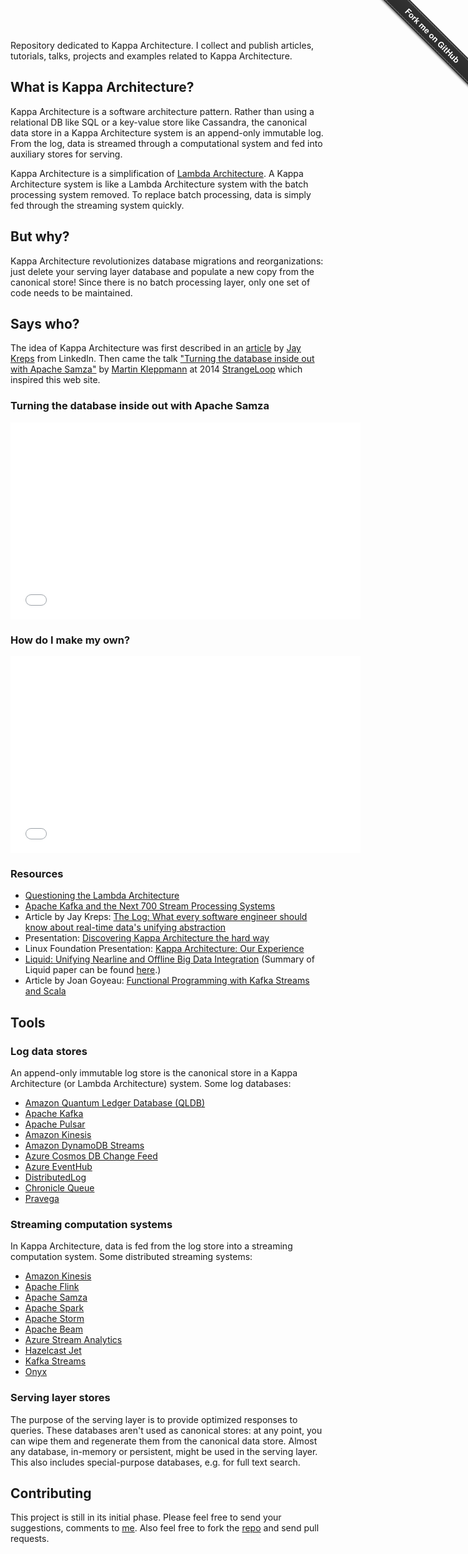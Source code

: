Repository dedicated to Kappa Architecture. I collect and publish articles, tutorials, talks, projects and examples related to Kappa Architecture.

## What is Kappa Architecture?

Kappa Architecture is a software architecture pattern. Rather than using a relational DB like SQL or a key-value store like Cassandra, the canonical data store in a Kappa Architecture system is an append-only immutable log. From the log, data is streamed through a computational system and fed into auxiliary stores for serving.

Kappa Architecture is a simplification of [Lambda Architecture](https://en.wikipedia.org/wiki/Lambda_architecture). A Kappa Architecture system is like a Lambda Architecture system with the batch processing system removed. To replace batch processing, data is simply fed through the streaming system quickly.

## But why?

Kappa Architecture revolutionizes database migrations and reorganizations: just delete your serving layer database and populate a new copy from the canonical store! Since there is no batch processing layer, only one set of code needs to be maintained.

## Says who?

The idea of Kappa Architecture was first described in an [article](https://www.oreilly.com/ideas/questioning-the-lambda-architecture) by [Jay Kreps](https://www.linkedin.com/in/jaykreps) from LinkedIn. Then came the talk ["Turning the database inside out with Apache Samza"](https://www.youtube.com/watch?v=fU9hR3kiOK0) by [Martin Kleppmann](https://martin.kleppmann.com) at 2014 [StrangeLoop](https://thestrangeloop.com) which inspired this web site.

### Turning the database inside out with Apache Samza

<iframe width="560" height="315" src="//www.youtube.com/embed/fU9hR3kiOK0" frameborder="0" allowfullscreen></iframe>

### How do I make my own?

<iframe width="560" height="315" src="//www.youtube.com/embed/kyu8RY5NO3w" frameborder="0" allowfullscreen></iframe>

### Resources

* [Questioning the Lambda Architecture](https://www.oreilly.com/ideas/questioning-the-lambda-architecture)
* [Apache Kafka and the Next 700 Stream Processing Systems](https://www.youtube.com/watch?v=9RMOc0SwRro)
* Article by Jay Kreps: [The Log: What every software engineer should know about real-time data's unifying abstraction](https://engineering.linkedin.com/distributed-systems/log-what-every-software-engineer-should-know-about-real-time-datas-unifying)
* Presentation: [Discovering Kappa Architecture the hard way](https://novoj.github.io/reveal.js/kappa-architecture.html#/)
* Linux Foundation Presentation: [Kappa Architecture: Our Experience](https://events.linuxfoundation.org/sites/events/files/slides/ASPgems%20-%20Kappa%20Architecture.pdf)
* [Liquid: Unifying Nearline and Offline Big Data Integration](https://web.archive.org/web/20160324171136/http://www.cidrdb.org/cidr2015/Papers/CIDR15_Paper25u.pdf) (Summary of Liquid paper can be found [here](https://blog.acolyer.org/2015/02/04/liquid-unifying-nearline-and-offline-big-data-integration/).)
* Article by Joan Goyeau: [Functional Programming with Kafka Streams and Scala](https://itnext.io/a-cqrs-approach-with-kafka-streams-and-scala-49bfa78e4295)

## Tools

### Log data stores

An append-only immutable log store is the canonical store in a Kappa Architecture (or Lambda Architecture) system. Some log databases:

* [Amazon Quantum Ledger Database (QLDB)](https://aws.amazon.com/qldb/)
* [Apache Kafka](https://kafka.apache.org/)
* [Apache Pulsar](https://pulsar.apache.org/)
* [Amazon Kinesis](https://aws.amazon.com/kinesis/)
* [Amazon DynamoDB Streams](https://docs.aws.amazon.com/amazondynamodb/latest/developerguide/Streams.html)
* [Azure Cosmos DB Change Feed](https://docs.microsoft.com/en-us/azure/cosmos-db/change-feed)
* [Azure EventHub](https://azure.microsoft.com/en-us/services/event-hubs/)
* [DistributedLog](https://bookkeeper.apache.org/distributedlog/)
* [Chronicle Queue](https://github.com/OpenHFT/Chronicle-Queue)
* [Pravega](http://pravega.io/)

### Streaming computation systems

In Kappa Architecture, data is fed from the log store into a streaming computation system. Some distributed streaming systems:

* [Amazon Kinesis](https://aws.amazon.com/kinesis/)
* [Apache Flink](https://flink.apache.org/)
* [Apache Samza](https://samza.apache.org/)
* [Apache Spark](https://spark.apache.org/)
* [Apache Storm](https://storm.apache.org/)
* [Apache Beam](https://beam.apache.org/)
* [Azure Stream Analytics](https://azure.microsoft.com/en-us/services/stream-analytics/)
* [Hazelcast Jet](https://jet.hazelcast.org/)
* [Kafka Streams](https://kafka.apache.org/documentation.html#streams)
* [Onyx](https://www.onyxplatform.org/)

### Serving layer stores

The purpose of the serving layer is to provide optimized responses to queries. These databases aren't used as canonical stores: at any point, you can wipe them and regenerate them from the canonical data store. Almost any database, in-memory or persistent, might be used in the serving layer. This also includes special-purpose databases, e.g. for full text search.

## Contributing

This project is still in its initial phase. Please feel free to send your suggestions, comments to [me](mailto:milinda.pathirage@gmail.com). Also feel free to fork the [repo](https://github.com/milinda/kappa-architecture.com) and send pull requests.

<div class="github-fork-ribbon-wrapper right fixed" style="width: 150px;height: 150px;position: fixed;overflow: hidden;top: 0;z-index: 9999;pointer-events: none;right: 0;"><div class="github-fork-ribbon" style="position: absolute;padding: 2px 0;background-color: #333;background-image: linear-gradient(to bottom, rgba(0, 0, 0, 0), rgba(0, 0, 0, 0.15));-webkit-box-shadow: 0 2px 3px 0 rgba(0, 0, 0, 0.5);-moz-box-shadow: 0 2px 3px 0 rgba(0, 0, 0, 0.5);box-shadow: 0 2px 3px 0 rgba(0, 0, 0, 0.5);z-index: 9999;pointer-events: auto;top: 42px;right: -43px;-webkit-transform: rotate(45deg);-moz-transform: rotate(45deg);-ms-transform: rotate(45deg);-o-transform: rotate(45deg);transform: rotate(45deg);"><a href="https://github.com/milinda/kappa-architecture.com" style="font: 700 13px &quot;Helvetica Neue&quot;, Helvetica, Arial, sans-serif;color: #fff;text-decoration: none;text-shadow: 0 -1px rgba(0, 0, 0, 0.5);text-align: center;width: 200px;line-height: 20px;display: inline-block;padding: 2px 0;border-width: 1px 0;border-style: dotted;border-color: rgba(255, 255, 255, 0.7);">Fork me on GitHub</a></div></div>
